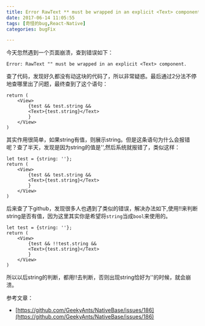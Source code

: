 ```yaml
---
title: Error RawText ** must be wrapped in an explicit <Text> component 问题解决
date: 2017-06-14 11:05:55
tags: [奇怪的bug,React-Native]
categories: bugFix

---
```


    
今天忽然遇到一个页面崩溃，查到错误如下：

```
Error: RawText "" must be wrapped in an explicit <Text> component.    
```
查了代码，发现好久都没有动这块的代码了，所以非常疑惑。最后通过2分法不停地查哪里出了问题，最终查到了这个语句：

```
return (
    <View>
        {test && test.string &&
        <Text>{test.string}</Text>
        }
    </View>
)
```

其实作用很简单，如果string有值，则展示string。但是这条语句为什么会报错呢？查了半天，发现是因为string的值是'',然后系统就报错了，类似这样：

```
let test = {string: ''};
return (
    <View>
        {test && test.string &&
        <Text>{test.string}</Text>
        }
    </View>
)
```

后来查了下github，发现很多人也遇到了类似的错误，解决办法如下,使用!!来判断string是否有值，因为这里其实你是希望将`string`当成`bool`来使用的。

```
let test = {string: ''};
return (
    <View>
        {test && !!test.string &&
        <Text>{test.string}</Text>
        }
    </View>
)
```

所以以后string的判断，都用!!去判断，否则出现string恰好为''的时候，就会崩溃。

参考文章：

 - [https://github.com/GeekyAnts/NativeBase/issues/186](https://github.com/GeekyAnts/NativeBase/issues/186)